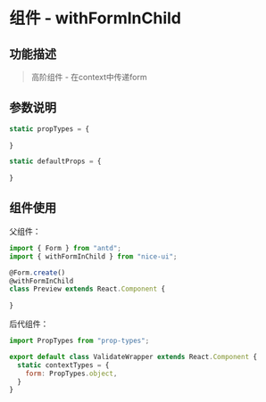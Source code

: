 # 组件 - withFormInChild

## 功能描述

> 高阶组件 - 在context中传递form

## 参数说明

```javascript
static propTypes = {
  
}

static defaultProps = {
  
}
```

## 组件使用

父组件：

```javascript
import { Form } from "antd";
import { withFormInChild } from "nice-ui";

@Form.create()
@withFormInChild
class Preview extends React.Component {
  
}
```

后代组件：

```js
import PropTypes from "prop-types";

export default class ValidateWrapper extends React.Component {
  static contextTypes = {
    form: PropTypes.object,
  }
}
```